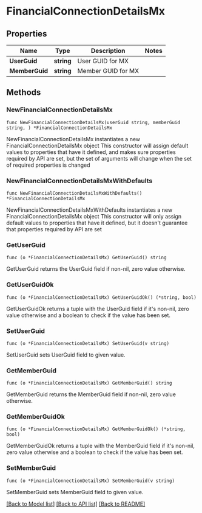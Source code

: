 # FinancialConnectionDetailsMx

## Properties

Name | Type | Description | Notes
------------ | ------------- | ------------- | -------------
**UserGuid** | **string** | User GUID for MX | 
**MemberGuid** | **string** | Member GUID for MX | 

## Methods

### NewFinancialConnectionDetailsMx

`func NewFinancialConnectionDetailsMx(userGuid string, memberGuid string, ) *FinancialConnectionDetailsMx`

NewFinancialConnectionDetailsMx instantiates a new FinancialConnectionDetailsMx object
This constructor will assign default values to properties that have it defined,
and makes sure properties required by API are set, but the set of arguments
will change when the set of required properties is changed

### NewFinancialConnectionDetailsMxWithDefaults

`func NewFinancialConnectionDetailsMxWithDefaults() *FinancialConnectionDetailsMx`

NewFinancialConnectionDetailsMxWithDefaults instantiates a new FinancialConnectionDetailsMx object
This constructor will only assign default values to properties that have it defined,
but it doesn't guarantee that properties required by API are set

### GetUserGuid

`func (o *FinancialConnectionDetailsMx) GetUserGuid() string`

GetUserGuid returns the UserGuid field if non-nil, zero value otherwise.

### GetUserGuidOk

`func (o *FinancialConnectionDetailsMx) GetUserGuidOk() (*string, bool)`

GetUserGuidOk returns a tuple with the UserGuid field if it's non-nil, zero value otherwise
and a boolean to check if the value has been set.

### SetUserGuid

`func (o *FinancialConnectionDetailsMx) SetUserGuid(v string)`

SetUserGuid sets UserGuid field to given value.


### GetMemberGuid

`func (o *FinancialConnectionDetailsMx) GetMemberGuid() string`

GetMemberGuid returns the MemberGuid field if non-nil, zero value otherwise.

### GetMemberGuidOk

`func (o *FinancialConnectionDetailsMx) GetMemberGuidOk() (*string, bool)`

GetMemberGuidOk returns a tuple with the MemberGuid field if it's non-nil, zero value otherwise
and a boolean to check if the value has been set.

### SetMemberGuid

`func (o *FinancialConnectionDetailsMx) SetMemberGuid(v string)`

SetMemberGuid sets MemberGuid field to given value.



[[Back to Model list]](../README.md#documentation-for-models) [[Back to API list]](../README.md#documentation-for-api-endpoints) [[Back to README]](../README.md)


